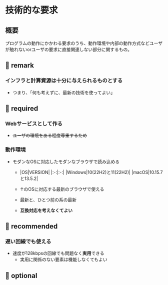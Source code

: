 # 技術的な要求

## 概要
プログラムの動作にかかわる要求のうち、動作環境や内部の動作方式などユーザが触れないorユーザの要求に直接関連しない部分に関するもの。



## 📒 remark
### インフラと計算資源は十分に与えられるものとする
  - つまり、「何も考えずに、最新の技術を使ってよい」


## 🌱 required
### Webサービスとして作る
- ~~ユーザの環境をある程度尊重するため~~
### 動作環境

- モダンなOSに対応したモダンなブラウザで読み込める
	- |OS|VERSION|
|:-:|:-:|
|Windows|10(22H2)と11(22H2)|
|macOS|10.15.7と13.5.2|

	- ↑のOSに対応する最新のブラウザで使える
	- 最新と、ひとつ前の系の最新
	- **互換対応を考えなくてよい**

## 🌼 recommended
### 遅い回線でも使える
- 速度が128kbpsの回線でも問題なく**実用**できる
	- 実用に関係のない要素は機能しなくてもよい
## 🍑 optional

